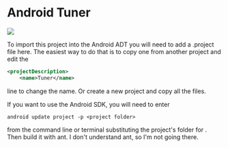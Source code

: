 Android Tuner
=============

![](http://github.com/billthefarmer/tuner/wiki/images/Tuner-portrait.png)

To import this project into the Android ADT you will need to add a
.project file here. The easiest way to do that is to copy one from
another project and edit the
~~~xml
<projectDescription>
	<name>Tuner</name>
~~~
line to change the name. Or create a new project and copy all the
files.

If you want to use the Android SDK, you will need to enter
~~~
android update project -p <project folder>
~~~
from the command line or terminal substituting the project's folder
for <project folder>. Then build it with ant. I don't understand ant,
so I'm not going there.

